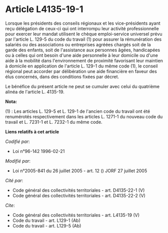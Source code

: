 # Article L4135-19-1

Lorsque les présidents des conseils régionaux et les vice-présidents ayant reçu délégation de ceux-ci qui ont interrompu leur
activité professionnelle pour exercer leur mandat utilisent le chèque emploi-service universel prévu par l'article L. 129-5
du code du travail (1) pour assurer la rémunération des salariés ou des associations ou entreprises agréées chargés soit de
la garde des enfants, soit de l'assistance aux personnes âgées, handicapées ou à celles qui ont besoin d'une aide personnelle
à leur domicile ou d'une aide à la mobilité dans l'environnement de proximité favorisant leur maintien à domicile en
application de l'article L. 129-1 du même code (1), le conseil régional peut accorder par délibération une aide financière en
faveur des élus concernés, dans des conditions fixées par décret. 

Le bénéfice du présent article ne peut se cumuler avec celui du quatrième alinéa de l'article L. 4135-19.

**Nota:**

(1) :  Les articles L. 129-5 et L. 129-1 de l'ancien code du travail ont été renumérotés respectivement dans les articles L.
1271-1 du nouveau code du travail et L. 7231-1 et L. 7232-1 du même code.

**Liens relatifs à cet article**

_Codifié par_:

  - Loi n°96-142 1996-02-21

_Modifié par_:

  - Loi n°2005-841 du 26 juillet 2005 - art. 12 () JORF 27 juillet 2005

_Cité par_:

  - Code général des collectivités territoriales - art. D4135-22-1 (V)
  - Code général des collectivités territoriales - art. D4135-22-2 (V)

_Cite_:

  - Code général des collectivités territoriales - art. L4135-19 (V)
  - Code du travail - art. L129-1 (Ab)
  - Code du travail - art. L129-5 (Ab)
